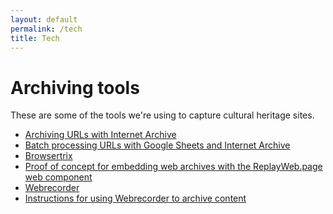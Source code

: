```yaml
---
layout: default
permalink: /tech
title: Tech
---
```

<base target="_blank">

# Archiving tools

These are some of the tools we're using to capture cultural heritage sites.

- [Archiving URLs with Internet Archive](https://help.archive.org/help/save-pages-in-the-wayback-machine/)
- [Batch processing URLs with Google Sheets and Internet Archive](https://archive.org/services/wayback-gsheets/)
- [Browsertrix](https://www.sucho.org/browsertrix)
- [Proof of concept for embedding web archives with the ReplayWeb.page web component](https://inkdroid.org/web-archives)
- [Webrecorder](https://webrecorder.net/)
- [Instructions for using Webrecorder to archive content](https://www.sucho.org/webrecorder-browser-plugin-instructions)
